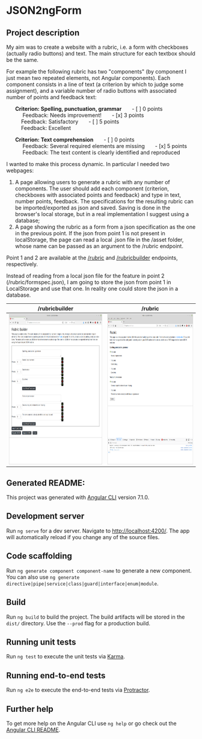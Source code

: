 # JSON2ngForm

## Project description
My aim was to create a website with a rubric, i.e. a form with checkboxes (actually radio buttons) and text. The main structure for each textbox should be the same. 

For example the following rubric has two "components" (by component I just mean two repeated elements, not Angular components). Each component consists in a line of text (a criterion by which to judge some assignment), and a variable number of radio buttons with associated number of points and feedback text: 

&nbsp;&nbsp;&nbsp;&nbsp;&nbsp;&nbsp;**Criterion: Spelling, punctuation, grammar**
&nbsp;&nbsp;&nbsp;&nbsp;&nbsp;&nbsp;- [ ] 0 points  
&nbsp;&nbsp;&nbsp;&nbsp;&nbsp;&nbsp;&nbsp;&nbsp;&nbsp;&nbsp; Feedback: Needs improvement!
&nbsp;&nbsp;&nbsp;&nbsp;&nbsp;&nbsp;- [x] 3 points  
&nbsp;&nbsp;&nbsp;&nbsp;&nbsp;&nbsp;&nbsp;&nbsp;&nbsp;&nbsp;Feedback: Satisfactory
&nbsp;&nbsp;&nbsp;&nbsp;&nbsp;&nbsp;- [ ] 5 points  
&nbsp;&nbsp;&nbsp;&nbsp;&nbsp;&nbsp;&nbsp;&nbsp;&nbsp;&nbsp;Feedback: Excellent

&nbsp;&nbsp;&nbsp;&nbsp;&nbsp;&nbsp;**Criterion: Text comprehension**
&nbsp;&nbsp;&nbsp;&nbsp;&nbsp;&nbsp;- [ ] 0 points  
&nbsp;&nbsp;&nbsp;&nbsp;&nbsp;&nbsp;&nbsp;&nbsp;&nbsp;&nbsp; Feedback: Several required elements are missing
&nbsp;&nbsp;&nbsp;&nbsp;&nbsp;&nbsp;- [x] 5 points   
&nbsp;&nbsp;&nbsp;&nbsp;&nbsp;&nbsp;&nbsp;&nbsp;&nbsp;&nbsp; Feedback: The text content is clearly identified and reproduced

I wanted to make this process dynamic. In particular I needed two webpages: 
1. A page allowing users to generate a rubric with any number of components. The user should add each component (criterion, checkboxes with associated points and feedback) and type in text, number points, feedback. The specifications for the resulting rubric can be imported/exported as json and saved. Saving is done in the browser's local storage, but in a real implementation I suggest using a database;
2. A page showing the rubric as a form from a json specification as the one in the previous point. If the json from point 1 is not present in localStorage, the page can read a local .json file in the /asset folder, whose name can be passed as an argument to the /rubric endpoint.

Point 1 and 2 are available at the [/rubric](http://localhost:4200/rubric) and [/rubricbuilder](http://localhost:4200/rubricbuilder) endpoints, respectively. 

Instead of reading from a local json file for the feature in point 2 (/rubric/formspec.json), I am going to store the json from point 1 in LocalStorage and use that one. In reality one could store the json in a database. 

/rubricbuilder             |  /rubric
:-------------------------:|:-------------------------:
<a href="https://github.com/aless80/JSON2ngForm/blob/master/img/01_rubricbuilder.png"><img src="https://github.com/aless80/JSON2ngForm/blob/master/img/01_rubricbuilder.png" height="400" ></a>  | <a href="https://github.com/aless80/JSON2ngForm/blob/master/img/02_rubric.png"><img src="https://github.com/aless80/JSON2ngForm/blob/master/img/02_rubric.png" height="400" ></a>











## Generated README:
This project was generated with [Angular CLI](https://github.com/angular/angular-cli) version 7.1.0.

## Development server

Run `ng serve` for a dev server. Navigate to [http://localhost:4200/](http://localhost:4200/). The app will automatically reload if you change any of the source files.

## Code scaffolding

Run `ng generate component component-name` to generate a new component. You can also use `ng generate directive|pipe|service|class|guard|interface|enum|module`.

## Build

Run `ng build` to build the project. The build artifacts will be stored in the `dist/` directory. Use the `--prod` flag for a production build.

## Running unit tests

Run `ng test` to execute the unit tests via [Karma](https://karma-runner.github.io).

## Running end-to-end tests

Run `ng e2e` to execute the end-to-end tests via [Protractor](http://www.protractortest.org/).

## Further help

To get more help on the Angular CLI use `ng help` or go check out the [Angular CLI README](https://github.com/angular/angular-cli/blob/master/README.md).
